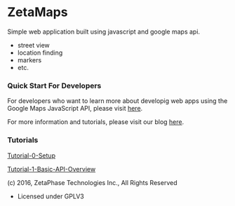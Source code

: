 # ZetaMaps
Simple web application built using javascript and google maps api.
- street view
- location finding
- markers
- etc.

### Quick Start For Developers

For developers who want to learn more about developig web apps using the Google Maps JavaScript API, please visit <a href="https://blog.zetaphase.io/index.php/2016/06/27/google-maps-javascript-api-tutorial-setup/">here</a>.

For more information and tutorials, please visit our blog [here](blog.zetaphase.io).

### Tutorials

[Tutorial-0-Setup](https://blog.zetaphase.io/index.php/2016/06/27/google-maps-javascript-api-tutorial-setup/)  

[Tutorial-1-Basic-API-Overview](https://blog.zetaphase.io/index.php/2016/06/29/google-maps-javascript-api-tutorial-1-basic-api-overview/)


(c) 2016, ZetaPhase Technologies Inc., All Rights Reserved
- Licensed under GPLV3

